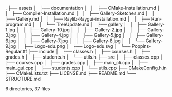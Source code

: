 .
├── assets
│   ├── documentation
│   │   ├── CMake-Installation.md
│   │   ├── Compiler-Installation.md
│   │   ├── Gallery-Sketches.md
│   │   ├── Gallery.md
│   │   ├── Raylib-Raygui-installation.md
│   │   ├── Run-program.md
│   │   └── TreeUpdate.md
│   ├── gallery
│   │   ├── Gallery-1.jpg
│   │   ├── Gallery-10.jpg
│   │   ├── Gallery-2.jpg
│   │   ├── Gallery-3.jpg
│   │   ├── Gallery-4.jpg
│   │   ├── Gallery-5.jpg
│   │   ├── Gallery-6.jpg
│   │   ├── Gallery-7.jpg
│   │   ├── Gallery-8.jpg
│   │   └── Gallery-9.jpg
│   ├── Logo-edu.png
│   ├── Logo-edu.svg
│   └── Poppins-Regular.ttf
├── include
│   ├── classes.h
│   ├── courses.h
│   ├── grades.h
│   ├── students.h
│   └── utils.h
├── src
│   ├── classes.cpp
│   ├── courses.cpp
│   ├── grades.cpp
│   ├── main_cli.cpp
│   ├── main_gui.cpp
│   ├── students.cpp
│   └── utils.cpp
├── CMakeConfig.h.in
├── CMakeLists.txt
├── LICENSE.md
├── README.md
└── STRUCTURE.md

6 directories, 37 files
